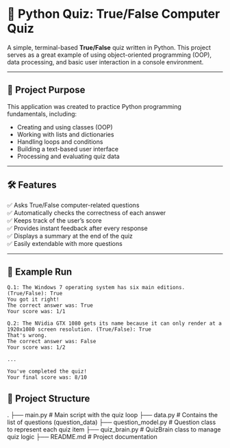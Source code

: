 # 🧠 Python Quiz: True/False Computer Quiz

A simple, terminal-based **True/False** quiz written in Python. This project serves as a great example of using object-oriented programming (OOP), data processing, and basic user interaction in a console environment.

---

## 📌 Project Purpose

This application was created to practice Python programming fundamentals, including:

- Creating and using classes (OOP)  
- Working with lists and dictionaries  
- Handling loops and conditions  
- Building a text-based user interface  
- Processing and evaluating quiz data  

---

## 🛠️ Features

✅ Asks True/False computer-related questions  
✅ Automatically checks the correctness of each answer  
✅ Keeps track of the user’s score  
✅ Provides instant feedback after every response  
✅ Displays a summary at the end of the quiz  
✅ Easily extendable with more questions  

---

## 🧠 Example Run

```text
Q.1: The Windows 7 operating system has six main editions. (True/False): True
You got it right!
The correct answer was: True
Your score was: 1/1

Q.2: The NVidia GTX 1080 gets its name because it can only render at a 1920x1080 screen resolution. (True/False): True
That's wrong.
The correct answer was: False
Your score was: 1/2

...

You've completed the quiz!
Your final score was: 8/10
```
## 🧱 Project Structure

.
├── main.py            # Main script with the quiz loop
├── data.py            # Contains the list of questions (question_data)
├── question_model.py  # Question class to represent each quiz item
├── quiz_brain.py      # QuizBrain class to manage quiz logic
├── README.md          # Project documentation

